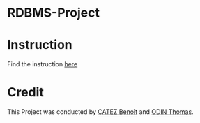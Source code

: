 # RDBMS-Project

# Instruction 

Find the instruction [here](project.pdf)

# Credit
This Project was conducted by [CATEZ Benoît](https://github.com/LimuleSempai) and [ODIN Thomas](https://github.com/Todin13).
